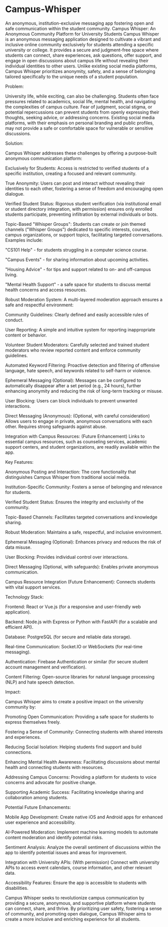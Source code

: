 # Campus-Whisper
An anonymous, institution-exclusive messaging app fostering open and safe communication within the student community.
Campus Whisper: An Anonymous Community Platform for University Students
Campus Whisper is an anonymous messaging application designed to cultivate a vibrant and inclusive online community exclusively for students attending a specific university or college. It provides a secure and judgment-free space where students can connect, share experiences, ask questions, offer support, and engage in open discussions about campus life without revealing their individual identities to other users. Unlike existing social media platforms, Campus Whisper prioritizes anonymity, safety, and a sense of belonging tailored specifically to the unique needs of a student population.

Problem:

University life, while exciting, can also be challenging. Students often face pressures related to academics, social life, mental health, and navigating the complexities of campus culture. Fear of judgment, social stigma, or potential repercussions can prevent students from openly expressing their thoughts, seeking advice, or addressing concerns. Existing social media platforms, with their emphasis on personal branding and public profiles, may not provide a safe or comfortable space for vulnerable or sensitive discussions.

Solution:

Campus Whisper addresses these challenges by offering a purpose-built anonymous communication platform:

Exclusively for Students: Access is restricted to verified students of a specific institution, creating a focused and relevant community.

True Anonymity: Users can post and interact without revealing their identities to each other, fostering a sense of freedom and encouraging open dialogue.

Verified Student Status: Rigorous student verification (via institutional email or student directory integration, with permission) ensures only enrolled students participate, preventing infiltration by external individuals or bots.

Topic-Based "Whisper Groups": Students can create or join themed channels ("Whisper Groups") dedicated to specific interests, courses, campus organizations, or support topics, facilitating targeted conversations. Examples include:

"CS101 Help" - for students struggling in a computer science course.

"Campus Events" - for sharing information about upcoming activities.

"Housing Advice" - for tips and support related to on- and off-campus living.

"Mental Health Support" - a safe space for students to discuss mental health concerns and access resources.

Robust Moderation System: A multi-layered moderation approach ensures a safe and respectful environment:

Community Guidelines: Clearly defined and easily accessible rules of conduct.

User Reporting: A simple and intuitive system for reporting inappropriate content or behavior.

Volunteer Student Moderators: Carefully selected and trained student moderators who review reported content and enforce community guidelines.

Automated Keyword Filtering: Proactive detection and filtering of offensive language, hate speech, and keywords related to self-harm or violence.

Ephemeral Messaging (Optional): Messages can be configured to automatically disappear after a set period (e.g., 24 hours), further enhancing anonymity and reducing the risk of long-term tracking or misuse.

User Blocking: Users can block individuals to prevent unwanted interactions.

Direct Messaging (Anonymous): (Optional, with careful consideration) Allows users to engage in private, anonymous conversations with each other. Requires strong safeguards against abuse.

Integration with Campus Resources: (Future Enhancement) Links to essential campus resources, such as counseling services, academic support centers, and student organizations, are readily available within the app.

Key Features:

Anonymous Posting and Interaction: The core functionality that distinguishes Campus Whisper from traditional social media.

Institution-Specific Community: Fosters a sense of belonging and relevance for students.

Verified Student Status: Ensures the integrity and exclusivity of the community.

Topic-Based Channels: Facilitates targeted conversations and knowledge sharing.

Robust Moderation: Maintains a safe, respectful, and inclusive environment.

Ephemeral Messaging (Optional): Enhances privacy and reduces the risk of data misuse.

User Blocking: Provides individual control over interactions.

Direct Messaging (Optional, with safeguards): Enables private anonymous communication.

Campus Resource Integration (Future Enhancement): Connects students with vital support services.

Technology Stack:

Frontend: React or Vue.js (for a responsive and user-friendly web application).

Backend: Node.js with Express or Python with FastAPI (for a scalable and efficient API).

Database: PostgreSQL (for secure and reliable data storage).

Real-time Communication: Socket.IO or WebSockets (for real-time messaging).

Authentication: Firebase Authentication or similar (for secure student account management and verification).

Content Filtering: Open-source libraries for natural language processing (NLP) and hate speech detection.

Impact:

Campus Whisper aims to create a positive impact on the university community by:

Promoting Open Communication: Providing a safe space for students to express themselves freely.

Fostering a Sense of Community: Connecting students with shared interests and experiences.

Reducing Social Isolation: Helping students find support and build connections.

Enhancing Mental Health Awareness: Facilitating discussions about mental health and connecting students with resources.

Addressing Campus Concerns: Providing a platform for students to voice concerns and advocate for positive change.

Supporting Academic Success: Facilitating knowledge sharing and collaboration among students.

Potential Future Enhancements:

Mobile App Development: Create native iOS and Android apps for enhanced user experience and accessibility.

AI-Powered Moderation: Implement machine learning models to automate content moderation and identify potential risks.

Sentiment Analysis: Analyze the overall sentiment of discussions within the app to identify potential issues and areas for improvement.

Integration with University APIs: (With permission) Connect with university APIs to access event calendars, course information, and other relevant data.

Accessibility Features: Ensure the app is accessible to students with disabilities.

Campus Whisper seeks to revolutionize campus communication by providing a secure, anonymous, and supportive platform where students can connect, share, and thrive. By prioritizing user safety, fostering a sense of community, and promoting open dialogue, Campus Whisper aims to create a more inclusive and enriching experience for all students.
